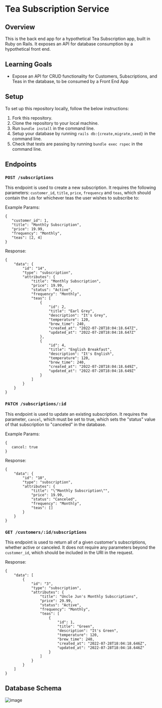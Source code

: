 # Tea Subscription Service

## Overview

This is the back end app for a hypothetical Tea Subscription app, built in Ruby on Rails. It exposes an API for database consumption by a hypothetical front end. 

## Learning Goals

* Expose an API for CRUD functionality for Customers, Subscriptions, and Teas in the database, to be consumed by a Front End App

## Setup

To set up this repository locally, follow the below instructions: 

1. Fork this repository.
2. Clone the repository to your local machine. 
3. Run `bundle install` in the command line. 
4. Setup your database by running `rails db:{create,migrate,seed}` in the command line. 
5. Check that tests are passing by running `bundle exec rspec` in the command line.

## Endpoints

### `POST /subscriptions`

This endpoint is used to create a new subscription. It requires the following parameters: `customer_id`, `title`, `price`, `frequency` and `teas`, which should contain the `id`s for whichever teas the user wishes to subscribe to:

Example Params:

```
{
   "customer_id": 1,
   "title": "Monthly Subscription",
   "price": 19.99,
   "frequency": "Monthly",
   "teas": [2, 4]
}
```

Response: 

```
{
    "data": {
        "id": "14",
        "type": "subscription",
        "attributes": {
            "title": "Monthly Subscription",
            "price": 19.99,
            "status": "Active",
            "frequency": "Monthly",
            "teas": [
                {
                    "id": 2,
                    "title": "Earl Grey",
                    "description": "It's Grey",
                    "temperature": 120,
                    "brew_time": 240,
                    "created_at": "2022-07-28T18:04:18.647Z",
                    "updated_at": "2022-07-28T18:04:18.647Z"
                },
                {
                    "id": 4,
                    "title": "English Breakfast",
                    "description": "It's English",
                    "temperature": 120,
                    "brew_time": 240,
                    "created_at": "2022-07-28T18:04:18.649Z",
                    "updated_at": "2022-07-28T18:04:18.649Z"
                }
            ]
        }
    }
}
```

### `PATCH /subscriptions/:id`

This endpoint is used to update an existing subscription. It requires the parameter, `cancel`, which must be set to true, which sets the "status" value of that subscription to "canceled" in the database.

Example Params:

```
{
   cancel: true
}
```

Response:

```
{
    "data": {
        "id": "10",
        "type": "subscription",
        "attributes": {
            "title": "\"Monthly Subscription\"",
            "price": 19.99,
            "status": "Canceled",
            "frequency": "Monthly",
            "teas": []
        }
    }
}
```

### `GET /customers/:id/subscriptions`

This endpoint is used to return all of a given customer's subscriptions, whether active or canceled. It does not require any parameters beyond the `customer_id`, which should be included in the URI in the request.

Response:

```
{
    "data": [
        {
            "id": "3",
            "type": "subscription",
            "attributes": {
                "title": "Uncle Jun's Monthly Subscriptions",
                "price": 29.99,
                "status": "Active",
                "frequency": "Monthly",
                "teas": [
                    {
                        "id": 1,
                        "title": "Green",
                        "description": "It's Green",
                        "temperature": 120,
                        "brew_time": 240,
                        "created_at": "2022-07-28T18:04:18.646Z",
                        "updated_at": "2022-07-28T18:04:18.646Z"
                    }
                ]
            }
        }
    ]
}
```

## Database Schema

![image](https://user-images.githubusercontent.com/93609855/181612413-2fd46628-580e-4c77-af04-c8d042f69276.png)
